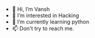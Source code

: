- 👋 Hi, I’m Vansh
- 👀 I’m interested in Hacking
- 🌱 I’m currently learning python
- 📫 Don't try to reach me.
